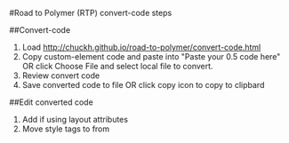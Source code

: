 #Road to Polymer (RTP) convert-code steps

##Convert-code
1. Load http://chuckh.github.io/road-to-polymer/convert-code.html
2. Copy custom-element code and paste into "Paste your 0.5 code here" OR
click Choose File and select local file to convert.
3. Review convert code
4. Save converted code to file OR click copy icon to copy to clipbard

##Edit converted code
1. Add <link rel="import" href="../iron-flex-layout/iron-flex-layout.html"> if using layout attributes
2. Move style tags to <dom-module> from <template>
3. Move style import such as `<link rel="stylesheet" href="convert-code.css">` <dom-module> from <template>
3  Remove {{}} from on-click, on-tap, on-xxx, others.



### cleanup `iron-ajax` was core-ajax
response -> last-response
on-core-reponse -> on-repsone   remove {{}}
on-core-error -> on-error   remove {{}}
handleAs -> handle-as  

<core-ajax id="get_code5_ajax"
      url="https://api.github.com/repos/{{owner}}/{{repoName}}/contents/{{repoName}}.html?ref=master",
      params='{"access_token": "d71d11c7725375ee53e649ef5cb4cf7ff805eb51"}'
      handleAs="json"
      loading="{{loading5}}"
      progress="{{progress5}}"
      response="{{code5Data}}"
      on-core-response="{{handleCode5Response}}"
      on-core-error="{{handleCode5ErrorResponse}}">
    </core-ajax>


### mixin to Behaviors
Polymer(Polymer.mixin({ to Polymer({
}, window.convertMixin)); to blank remove


### cleanup iron-media-query


### convert paper-action-dialog to paper-dialog


### transition="core-transition-center"
